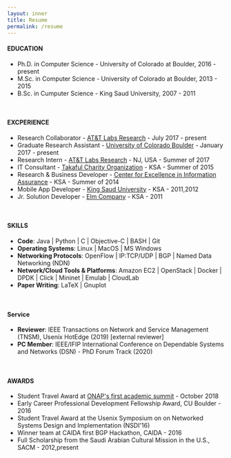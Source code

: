 ```yaml
---
layout: inner
title: Resume
permalink: /resume
---
```





#### EDUCATION

- Ph.D. in Computer Science - University of Colorado at Boulder, 2016 - present
- M.Sc. in Computer Science - University of Colorado at Boulder, 2013 - 2015
- B.Sc. in Cumputer Science - King Saud University, 2007 - 2011

&nbsp;


#### EXCPERIENCE

- Research Collaborator - [AT&T Labs Research](http://about.att.com/sites/labs_research) - July 2017 - present
- Graduate Research Assistant - [University of Colorado Boulder](https://www.colorado.edu/) - January 2017 - present
- Research Intern - [AT&T Labs Research](http://about.att.com/sites/labs_research) - NJ, USA - Summer of 2017
- IT Consultant - [Takaful Charity Organization](https://www.takaful.org.sa/English) - KSA - Summer of 2015
- Research & Business Developer - [Center for Excellence in Information Assurance](https://coeia.ksu.edu.sa/en) - KSA - Summer of 2014
- Mobile App Developer - [King Saud University](http://ksu.edu.sa/en/) - KSA - 2011,2012
- Jr. Solution Developer - [Elm Company](https://www.elm.sa) - KSA - 2011

&nbsp;

#### SKILLS

- **Code**: Java \| Python \| C \| Objective-C \| BASH \| Git
- **Operating Systems**: Linux \| MacOS \| MS Windows
- **Networking Protocols**: OpenFlow \| IP:TCP/UDP \| BGP \| Named Data Networking (NDN)
- **Network/Cloud Tools & Platforms**: Amazon EC2 \| OpenStack \| Docker \| DPDK \| Click \| Mininet \| Emulab \| CloudLab
- **Paper Writing**: LaTeX \| Gnuplot

&nbsp;

#### Service

- **Reviewer**: IEEE Transactions on Network and Service Management (TNSM), Usenix HotEdge (2019) [external reviewer]
- **PC Member**: IEEE/IFIP International Conference on Dependable Systems and Networks (DSN) - PhD Forum Track (2020)

&nbsp;

#### AWARDS

- Student Travel Award at [ONAP's first academic summit](https://events.linuxfoundation.org/events/academic-summit/) - October 2018
- Early Career Professional Development Fellowship Award, CU Boulder - 2016
- Student Travel Award at the Usenix Symposium on on Networked Systems Design and Implementation (NSDI'16)
- Winner team at CAIDA first BGP Hackathon, CAIDA - 2016
- Full Scholarship from the Saudi Arabian Cultural Mission in the U.S., SACM - 2012,present

